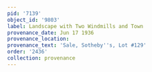 ```yaml
---
pid: '7139'
object_id: '9803'
label: Landscape with Two Windmills and Town
provenance_date: Jun 17 1936
provenance_location:
provenance_text: 'Sale, Sotheby''s, Lot #129'
order: '2436'
collection: provenance
---
```

